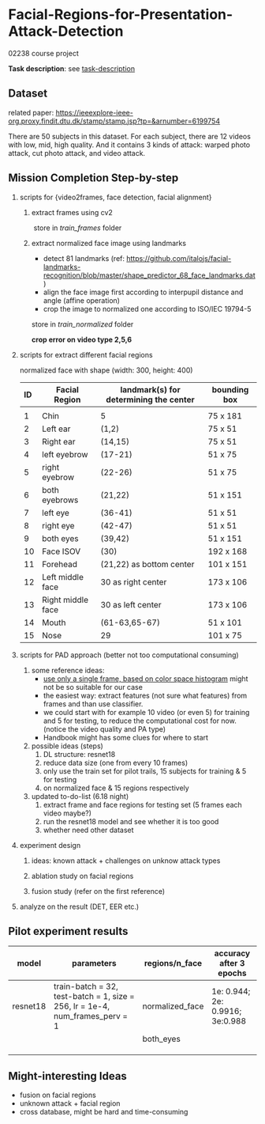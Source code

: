 # Facial-Regions-for-Presentation-Attack-Detection
02238 course project

**Task description**: see [task-description](./RPA-task-description.pdf)



## Dataset

related paper: https://ieeexplore-ieee-org.proxy.findit.dtu.dk/stamp/stamp.jsp?tp=&arnumber=6199754

There are 50 subjects in this dataset. For each subject, there are 12 videos with low, mid, high quality. And it contains 3 kinds of attack: warped photo attack, cut photo attack, and video attack.





## Mission Completion Step-by-step

1. scripts for {video2frames, face detection, facial alignment}

   1. extract frames using cv2

      ​	store in *train_frames* folder

   2. extract normalized face image using landmarks

      * detect 81 landmarks (ref: https://github.com/italojs/facial-landmarks-recognition/blob/master/shape_predictor_68_face_landmarks.dat)
      * align the face image first according to interpupil distance and angle (affine operation)
      * crop the image to normalized one according to ISO/IEC 19794-5

      store in *train_normalized* folder

      **crop error on video type 2,5,6**

2. scripts for extract different facial regions 

   normalized face with shape (width: 300, height: 400)

   

   | ID   | Facial Region     | landmark(s) for determining the center | bounding box |
   | :--- | ----------------- | -------------------------------------- | ------------ |
   |      |                   |                                        |              |
   | 1    | Chin              | 5                                      | 75 x 181     |
   | 2    | Left ear          | (1,2)                                  | 75 x 51      |
   | 3    | Right ear         | (14,15)                                | 75 x 51      |
   | 4    | left eyebrow      | (17-21)                                | 51 x 75      |
   | 5    | right eyebrow     | (22-26)                                | 51 x 75      |
   | 6    | both eyebrows     | (21,22)                                | 51 x 151     |
   | 7    | left eye          | (36-41)                                | 51 x 51      |
   | 8    | right eye         | (42-47)                                | 51 x 51      |
   | 9    | both eyes         | (39,42)                                | 51 x 151     |
   | 10   | Face ISOV         | (30)                                   | 192 x 168    |
   | 11   | Forehead          | (21,22) as bottom center               | 101 x 151    |
   | 12   | Left middle face  | 30 as right center                     | 173 x 106    |
   | 13   | Right middle face | 30 as left center                      | 173 x 106    |
   | 14   | Mouth             | (61-63,65-67)                          | 51 x 101     |
   | 15   | Nose              | 29                                     | 101 x 75     |

   

3. scripts for PAD approach (better not too computational consuming) 

   1. some reference ideas:
      * [use only a single frame, based on color space histogram](https://github.com/ee09115/spoofing_detection) might not be so suitable for our case
      * the easiest way: extract features (not sure what features) from frames and than use classifier.
      * we could start with for example 10 video (or even 5) for training and 5 for testing, to reduce the computational cost for now. (notice the video quality and PA type)
      * Handbook might has some clues for where to start
   2. possible ideas (steps)
      1. DL structure: resnet18 
      2. reduce data size (one from every 10 frames)
      3. only use the train set for pilot trails, 15 subjects for training & 5 for testing
      4. on normalized face & 15 regions respectively 
   3. updated to-do-list (6.18 night)
      1. extract frame and face regions for testing set (5 frames each video maybe?)
      2. run the resnet18 model and see whether it is too good
      3. whether need other dataset

4. experiment design 

   1. ideas: known attack + challenges on unknow attack types

   2. ablation study on facial regions

   3. fusion study (refer on the first reference)

      

5. analyze on the result (DET, EER etc.)






## Pilot experiment results

| model    | parameters                                                   | regions/n_face  | accuracy after 3 epochs         |
| -------- | ------------------------------------------------------------ | --------------- | ------------------------------- |
| resnet18 | train-batch = 32, test-batch = 1, size = 256, lr = 1e-4, num_frames_perv = 1 | normalized_face | 1e: 0.944; 2e: 0.9916; 3e:0.988 |
|          |                                                              | both_eyes       |                                 |
|          |                                                              |                 |                                 |
|          |                                                              |                 |                                 |
|          |                                                              |                 |                                 |





## Might-interesting Ideas

- fusion on facial regions 
- unknown attack + facial region 
- cross database, might be hard and time-consuming 
